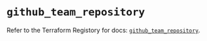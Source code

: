 # `github_team_repository`

Refer to the Terraform Registory for docs: [`github_team_repository`](https://registry.terraform.io/providers/integrations/github/5.35.0/docs/resources/team_repository).
